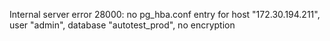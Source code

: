 Internal server error 28000: no pg_hba.conf entry for host "172.30.194.211", user "admin", database "autotest_prod", no encryption
